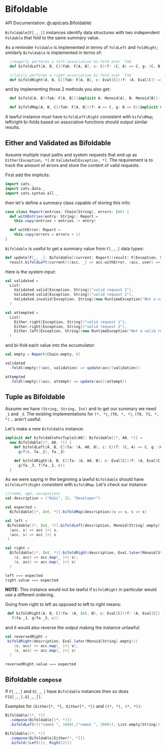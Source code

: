 # Bifoldable

API Documentation: @:api(cats.Bifoldable)


`Bifoldable[F[_,_]]` instances identify data structures with two independent `Foldable` that fold to the same summary value.

As a reminder `Foldable` is implemented in terms of `foldLeft` and `foldRight`; similarly `Bifoldable` is implemented in terms of:
```scala
  //eagerly performs a left-associative bi-fold over `fab`
  def bifoldLeft[A, B, C](fab: F[A, B], c: C)(f: (C, A) => C, g: (C, B) => C): C

  //lazily performs a right-associative bi-fold over `fab`
  def bifoldRight[A, B, C](fab: F[A, B], c: Eval[C])(f: (A, Eval[C]) => Eval[C], g: (B, Eval[C]) => Eval[C]): Eval[C]
```
and by implementing those 2 methods you also get:
```scala
  def bifold[A, B](fab: F[A, B])(implicit A: Monoid[A], B: Monoid[B]): (A, B)

  def bifoldMap[A, B, C](fab: F[A, B])(f: A => C, g: B => C)(implicit C: Monoid[C]): C
```
A lawful instance must have `bifoldLeft\Right` consistent with `bifoldMap`; left\right bi-folds based on associative
functions should output similar results.

## Either and Validated as Bifoldable

Assume multiple input paths and system requests that end up as `Either[Exception, *]` or `Validated[Exception, *]`.
The requirement is to track the amount of errors and store the content of valid requests.

First add the implicits:
```scala mdoc
import cats._
import cats.data._
import cats.syntax.all._
```

then let's define a summary class capable of storing this info:
```scala mdoc
case class Report(entries: Chain[String], errors: Int) {
  def withEntries(entry: String): Report =
    this.copy(entries = entries :+ entry)

  def withError: Report =
    this.copy(errors = errors + 1)
}
```

`Bifoldable` is useful to get a summary value from `F[_,_]` data types:
```scala mdoc
def update[F[_, _]: Bifoldable](current: Report)(result: F[Exception, String]): Report =
  result.bifoldLeft(current)((acc, _) => acc.withError, (acc, user) => acc.withEntries(user))
```

Here is the system input:
```scala mdoc
val validated =
  List(
    Validated.valid[Exception, String]("valid request 1"),
    Validated.valid[Exception, String]("valid request 2"),
    Validated.invalid[Exception, String](new RuntimeException("Not a valid request"))
  )

val attempted =
  List(
    Either.right[Exception, String]("valid request 1"),
    Either.right[Exception, String]("valid request 2"),
    Either.left[Exception, String](new RuntimeException("Not a valid request"))
  )
```

and bi-fold each value into the accumulator:
```scala mdoc
val empty = Report(Chain.empty, 0)

validated
  .foldl(empty)((acc, validation) => update(acc)(validation))

attempted
  .foldl(empty)((acc, attempt) => update(acc)(attempt))
```

## Tuple as Bifoldable

Assume we have `(String, String, Int)`  and to get our summary we need `_1` and `_3`.
The existing implementations for `(*, *)`, `(T0, *, *)`, `(T0, T1, *, *)` .. aren't useful.

Let's make a new `Bifoldable` instance:
```scala mdoc
implicit def bifoldableForTuple3[A0]: Bifoldable[(*, A0, *)] =
  new Bifoldable[(*, A0, *)] {
    def bifoldLeft[A, B, C](fa: (A, A0, B), c: C)(f: (C, A) => C, g: (C, B) => C): C =
      g(f(c, fa._1), fa._3)

    def bifoldRight[A, B, C](fa: (A, A0, B), c: Eval[C])(f: (A, Eval[C]) => Eval[C], g: (B, Eval[C]) => Eval[C]): Eval[C] =
      g(fa._3, f(fa._1, c))
  }
```
As we were saying in the beginning a lawful `Bifoldable` should have `bifoldLeft\Right` consistent with `bifoldMap`.
Let's check our instance:
```scala mdoc
//(name, age, occupation)
val description = ("Niki", 22, "Developer")

val expected =
  Bifoldable[(*, Int, *)].bifoldMap(description)(s => s, s => s)

val left =
 Bifoldable[(*, Int, *)].bifoldLeft(description, Monoid[String].empty)(
  (acc, s) => acc |+| s,
  (acc, s) => acc |+| s
 )

val right =
  Bifoldable[(*, Int, *)].bifoldRight(description, Eval.later(Monoid[String].empty))(
    (s, acc) => acc.map(_ |+| s),
    (s, acc) => acc.map(_ |+| s)
  )

left === expected
right.value === expected
```
**NOTE:** This instance would not be lawful if `bifoldRight` in particular would use a different ordering.

Going from right to left as opposed to left to right means:
```scala mdoc
 def bifoldRight[A, B, C](fa: (A, Int, B), c: Eval[C])(f: (A, Eval[C]) => Eval[C], g: (B, Eval[C]) => Eval[C]): Eval[C] =
   f(fa._1, g(fa._3, c))
```
and it would also reverse the output making the instance unlawful:
```scala mdoc
val reversedRight =
 bifoldRight(description, Eval.later(Monoid[String].empty))(
    (s, acc) => acc.map(_ |+| s),
    (s, acc) => acc.map(_ |+| s)
  )

reversedRight.value === expected
```

## Bifoldable `compose`

If `F[_,_]` and `G[_,_]` have `Bifoldable` instances then so does `F[G[_,_],G[_,_]]`.

Examples for `(Either[*, *], Either[*, *])` and `((*, *), (*, *))`:
```scala mdoc
Bifoldable[(*, *)]
  .compose(Bifoldable[(*, *)])
  .bifoldLeft((("name1 ", 1000),("name2 ", 2000)), List.empty[String])((acc, name) => acc :+ name, (acc, _) => acc)

Bifoldable[(*, *)]
  .compose(Bifoldable[Either[*, *]])
  .bifold((Left(1), Right(2)))
```


